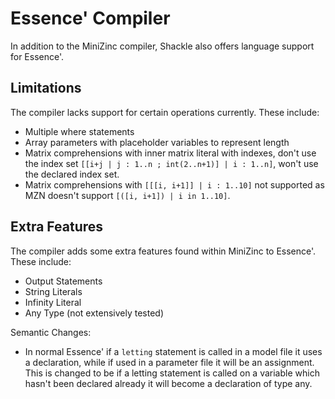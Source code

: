 # Essence' Compiler
In addition to the MiniZinc compiler, Shackle also offers language support for Essence'. 

## Limitations
The compiler lacks support for certain operations currently. These include:
- Multiple where statements
- Array parameters with placeholder variables to represent length
- Matrix comprehensions with inner matrix literal with indexes, don't use the index set `[[i+j | j : 1..n ; int(2..n+1)] | i : 1..n]`, won't use the declared index set.
- Matrix comprehensions with `[[[i, i+1]] | i : 1..10]` not supported as MZN doesn't support `[([i, i+1]) | i in 1..10]`.

## Extra Features
The compiler adds some extra features found within MiniZinc to Essence'. These include:
- Output Statements
- String Literals
- Infinity Literal
- Any Type (not extensively tested)

Semantic Changes:
- In normal Essence' if a `letting` statement is called in a model file it uses a declaration, while if used in a parameter file it will be an assignment. This is changed to be if a letting statement is called on a variable which hasn't been declared already it will become a declaration of type any.